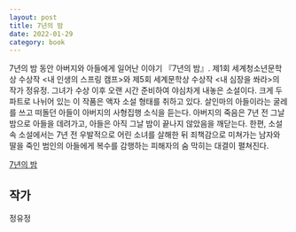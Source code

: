 ```yaml
---  
layout: post  
title: 7년의 밤  
date: 2022-01-29   
category: book  
---    
```

7년의 밤 동안 아버지와 아들에게 일어난 이야기 『7년의 밤』. 제1회 세계청소년문학상 수상작 <내 인생의 스프링 캠프>와 제5회 세계문학상 수상작 <내 심장을 쏴라>의 작가 정유정. 그녀가 수상 이후 오랜 시간 준비하여 야심차게 내놓은 소설이다. 크게 두 파트로 나뉘어 있는 이 작품은 액자 소설 형태를 취하고 있다. 살인마의 아들이라는 굴레를 쓰고 떠돌던 아들이 아버지의 사형집행 소식을 듣는다. 아버지의 죽음은 7년 전 그날 밤으로 아들을 데려가고, 아들은 아직 그날 밤이 끝나지 않았음을 깨닫는다. 한편, 소설 속 소설에서는 7년 전 우발적으로 어린 소녀를 살해한 뒤 죄책감으로 미쳐가는 남자와 딸을 죽인 범인의 아들에게 복수를 감행하는 피해자의 숨 막히는 대결이 펼쳐진다.  

<!--break-->

[7년의 밤](http://www.kyobobook.co.kr/product/detailViewKor.laf?ejkGb=KOR&mallGb=KOR&barcode=9788956604992&orderClick=&Kc=)    

## 작가
정유정  

